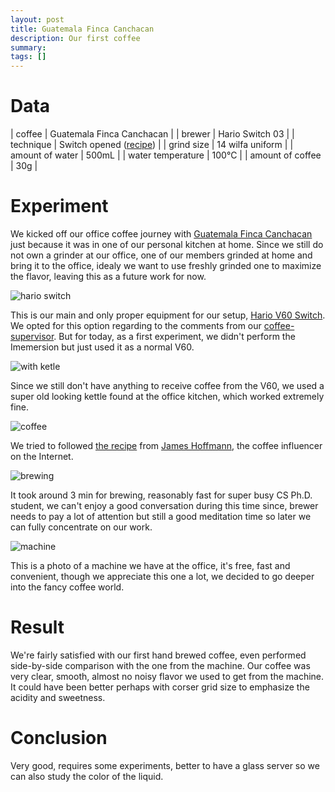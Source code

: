 ```yaml
---
layout: post
title: Guatemala Finca Canchacan
description: Our first coffee
summary:
tags: []
---
```


# Data

| coffee            | Guatemala Finca Canchacan |
| brewer            | Hario Switch 03           |
| technique         | Switch opened ([recipe](https://youtu.be/1oB1oDrDkHM))     |
| grind size        | 14 wilfa uniform          |
| amount of water   | 500mL                     |
| water temperature | 100°C                     |
| amount of coffee  | 30g                       |


# Experiment

We kicked off our office coffee journey with [Guatemala Finca Canchacan](https://www.helder-leeuwen.de/Guatemala-Finca-Canchacan-Kaffee/1008211) just because it was in one of our personal kitchen at home.
Since we still do not own a grinder at our office, one of our members grinded at home and bring it to the office, idealy we want to use freshly grinded one to maximize the flavor, leaving this as a future work for now.

![hario switch](/umacafe/assets/imgs/20230203/hario_switch.jpeg)

This is our main and only proper equipment for our setup, [Hario V60 Switch](https://www.hario-europe.com/products/v60-immersion-dripper-switch). We opted for this option regarding to the comments from our [coffee-supervisor](https://portizs.eu).
But for today, as a first experiment, we didn't perform the Imemersion but just used it as a normal V60.

![with ketle](/umacafe/assets/imgs/20230203/with_ketle.jpeg)

Since we still don't have anything to receive coffee from the V60, we used a super old looking kettle found at the office kitchen, which worked extremely fine. 

![coffee](/umacafe/assets/imgs/20230203/coffee.jpeg)

We tried to followed [the recipe](https://youtu.be/1oB1oDrDkHM) from [James Hoffmann](https://en.wikipedia.org/wiki/James_Hoffmann), the coffee influencer on the Internet.

![brewing](/umacafe/assets/imgs/20230203/brewing.jpeg)

It took around 3 min for brewing, reasonably fast for super busy CS Ph.D. student, we can't enjoy a good conversation during this time since, brewer needs to pay a lot of attention but still a good meditation time so later we can fully concentrate on our work.

![machine](/umacafe/assets/imgs/20230203/machine.jpeg)

This is a photo of a machine we have at the office, it's free, fast and convenient, though we appreciate this one a lot, we decided to go deeper into the fancy coffee world.


# Result

We're fairly satisfied with our first hand brewed coffee, even performed side-by-side comparison with the one from the machine.
Our coffee was very clear, smooth, almost no noisy flavor we used to get from the machine.
It could have been better perhaps with corser grid size to emphasize the acidity and sweetness.

# Conclusion

Very good, requires some experiments, better to have a glass server so we can also study the color of the liquid.
